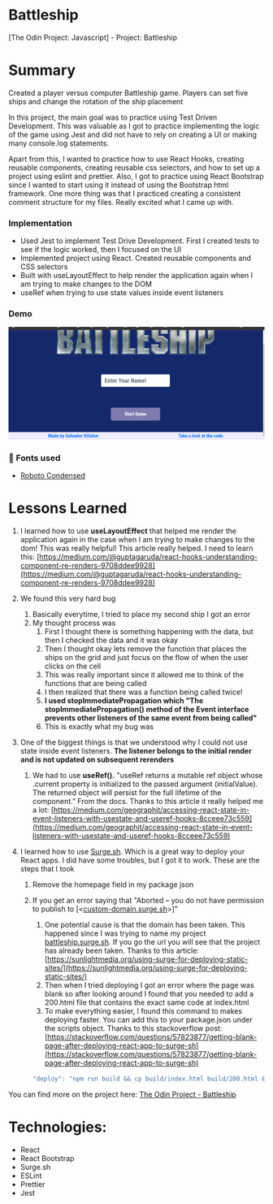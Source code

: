 # Battleship
[The Odin Project: Javascript] - Project: Battleship

# Summary
Created a player versus computer Battleship game. Players can set five ships and change the rotation of the ship placement

In this project, the main goal was to practice using Test Driven Development. This was valuable as I got to practice implementing the logic of the game using Jest and did not have to rely on creating a UI or making many console.log statements. 

Apart from this, I wanted to practice how to use React Hooks, creating reusable components, creating reusable css selectors, and how to set up a project using eslint and prettier. Also, I got to practice using React Bootstrap since I wanted to start using it instead of using the Bootstrap html framework. One more thing was that I practiced creating a consistent comment structure for my files. Really excited what I came up with.

### Implementation 
- Used Jest to implement Test Drive Development. First I created tests to see if the logic worked, then I focused on the UI
- Implemented project using React. Created reusable components and CSS selectors
- Built with useLayoutEffect to help render the application again when I am trying to make changes to the DOM
- useRef when trying to use state values inside event listeners

### Demo
<img alt="Battleship Demo" src="./battleship.gif" width="600" />

### 📗 Fonts used
-   [Roboto Condensed](https://fonts.google.com/specimen/Roboto+Condensed?query=Roboto+Condensed)

# Lessons Learned

1. I learned how to use **useLayoutEffect** that helped me render the application again in the case when I am trying to make changes to the dom! This was really helpful! This article really helped. I need to learn this: [https://medium.com/@guptagaruda/react-hooks-understanding-component-re-renders-9708ddee9928](https://medium.com/@guptagaruda/react-hooks-understanding-component-re-renders-9708ddee9928)

2. We found this very hard bug

    1. Basically everytime, I tried to place my second ship I got an error
    2. My thought process was
        1. First I thought there is something happening with the data, but then I checked the data and it was okay
        2. Then I thought okay lets remove the function that places the ships on the grid and just focus on the flow of when the user clicks on the cell
        3. This was really important since it allowed me to think of the functions that are being called
        4. I then realized that there was a function being called twice!
        5. **I used stopImmediatePropagation which "The stopImmediatePropagation() method of the Event interface prevents other listeners of the same event from being called"**
        6. This is exactly what my bug was

3. One of the biggest things is that we understood why I could not use state inside event listeners. **The listener belongs to the initial render and is not updated on subsequent rerenders**

    1. We had to use **useRef().** "useRef returns a mutable ref object whose .current property is initialized to the passed argument (initialValue). The returned object will persist for the full lifetime of the component." From the docs. Thanks to this article it really helped me a lot: [https://medium.com/geographit/accessing-react-state-in-event-listeners-with-usestate-and-useref-hooks-8cceee73c559](https://medium.com/geographit/accessing-react-state-in-event-listeners-with-usestate-and-useref-hooks-8cceee73c559)

4. I learned how to use [Surge.sh](http://surge.sh). Which is a great way to deploy your React apps. I did have some troubles, but I got it to work. These are the steps that I took

    1. Remove the homepage field in my package json
    2. If you get an error saying that "Aborted – you do not have permission to publish to [<[custom-domain.surge.sh](http://custom-domain.surge.sh/)>]"

        1. One potential cause is that the domain has been taken. This happened since I was trying to name my project [battleship.surge.sh](http://battleship.surge.sh). If you go the url you will see that the project has already been taken. Thanks to this article: [https://sunlightmedia.org/using-surge-for-deploying-static-sites/](https://sunlightmedia.org/using-surge-for-deploying-static-sites/)
        2. Then when I tried deploying I got an error where the page was blank so after looking around I found that you needed to add a 200.html file that contains the exact same code at index.html
        3. To make everything easier, I found this command to makes deploying faster. You can add this to your package.json under the scripts object. Thanks to this stackoverflow post: [https://stackoverflow.com/questions/57823877/getting-blank-page-after-deploying-react-app-to-surge-sh](https://stackoverflow.com/questions/57823877/getting-blank-page-after-deploying-react-app-to-surge-sh)

        ```jsx
        "deploy": "npm run build && cp build/index.html build/200.html && surge build theodinproject_battleship.surge.sh",
        ```

You can find more on the project here: [The Odin Project - Battleship](https://www.theodinproject.com/lessons/battleship)

# Technologies:

-   React
-   React Bootstrap
-   Surge.sh
-   ESLint
-   Prettier
-   Jest
